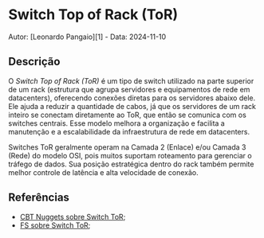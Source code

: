 # Switch Top of Rack (ToR)

Autor: [Leonardo Pangaio][1] - Data: 2024-11-10

## Descrição

O *Switch Top of Rack (ToR)* é um tipo de switch utilizado na parte superior de um rack (estrutura que agrupa servidores e equipamentos de rede em datacenters), oferecendo conexões diretas para os servidores abaixo dele. Ele ajuda a reduzir a quantidade de cabos, já que os servidores de um rack inteiro se conectam diretamente ao ToR, que então se comunica com os switches centrais. Esse modelo melhora a organização e facilita a manutenção e a escalabilidade da infraestrutura de rede em datacenters.

Switches ToR geralmente operam na Camada 2 (Enlace) e/ou Camada 3 (Rede) do modelo OSI, pois muitos suportam roteamento para gerenciar o tráfego de dados. Sua posição estratégica dentro do rack também permite melhor controle de latência e alta velocidade de conexão.

## Referências

- [CBT Nuggets sobre Switch ToR](https://www.cbtnuggets.com/blog/technology/networking/top-of-rack-switching);
- [FS sobre Switch ToR](https://community.fs.com/article/popular-tor-and-tor-switch-in-data-center-architectures.html);
